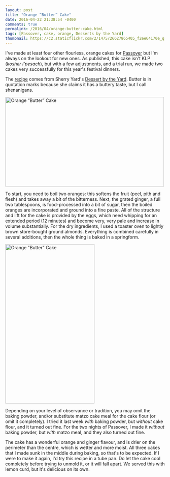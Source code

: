 ```yaml
---
layout: post
title: "Orange “Butter” Cake"
date: 2016-04-22 21:38:54 -0400
comments: true
permalink: /2016/04/orange-butter-cake.html
tags: [Passover, cake, orange, Desserts by the Yard]
thumbnail: https://c2.staticflickr.com/2/1475/26627865405_f2ee64170e_q.jpg
---
```


I've made at least four other flourless, orange cakes for [Passover](/tag/passover/)
but I'm always on the lookout for new ones. As published, this cake isn't
KLP (_kosher l'pesach_), but with a few adjustments, and a trial run,
we made two cakes very successfully for this year's festival dinners.

The [recipe](http://thecookiescoop.blogspot.com/2010/08/orange-butter-cake.html) comes
from Sherry Yard's [Dessert by the Yard](/tag/desserts-by-the-yard/). Butter is in 
quotation marks because she claims it has a buttery taste, but I call shenanigans.

<a data-flickr-embed="true"  href="https://www.flickr.com/photos/gnuf/26354495660/in/photostream/" title="Orange &quot;Butter&quot; Cake"><img src="https://farm2.staticflickr.com/1472/26354495660_418e4708a5.jpg" width="500" height="281" alt="Orange &ldquo;Butter&rdquo; Cake"></a><script async src="//embedr.flickr.com/assets/client-code.js" charset="utf-8"></script>

To start, you need to boil two oranges: this softens the fruit (peel,
pith and flesh) and takes away a bit of the bitterness. Next, the grated
ginger, a full two tablespoons, is food-processed into a bit of sugar,
then the boiled oranges are incorporated and ground into a fine paste. All
of the structure and lift for the cake is provided by the eggs, which
need whipping for an extended period (12 minutes) and become very, very
pale and increase in volume substantially. For the dry ingredients,
I used a toaster oven to lightly brown store-bought ground almonds.
Everything is combined carefully in several additions, then the whole
thing is baked in a springform.

<a data-flickr-embed="true"  href="https://www.flickr.com/photos/gnuf/26627865405/in/photostream/" title="Orange &quot;Butter&quot; Cake"><img src="https://farm2.staticflickr.com/1475/26627865405_f2ee64170e.jpg" width="281" height="500" alt="Orange &quot;Butter&quot; Cake"></a><script async src="//embedr.flickr.com/assets/client-code.js" charset="utf-8"></script>

Depending on your level of observance or tradition, you may omit the
baking powder, and/or substitute matzo cake meal for the cake flour
(or omit it completely). I tried it last week _with_ baking powder,
but _without_ cake flour, and it turned out fine. For the two
nights of Passover, I made it _without_ baking powder, but _with_
matzo meal, and they also turned out fine.

The cake has a wonderful orange and ginger flavour, and is drier on the
perimeter than the centre, which is wetter and more moist. All three
cakes that I made sunk in the middle during baking, so that's to be
expected. If I were to make it again, I'd try this recipe in a tube
pan. Do let the cake cool completely before trying to unmold it, or it
will fall apart. We served this with lemon curd, but it's delicious on
its own.

